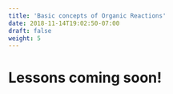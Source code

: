 ```yaml
---
title: 'Basic concepts of Organic Reactions'
date: 2018-11-14T19:02:50-07:00
draft: false
weight: 5
---
```



# Lessons coming soon!